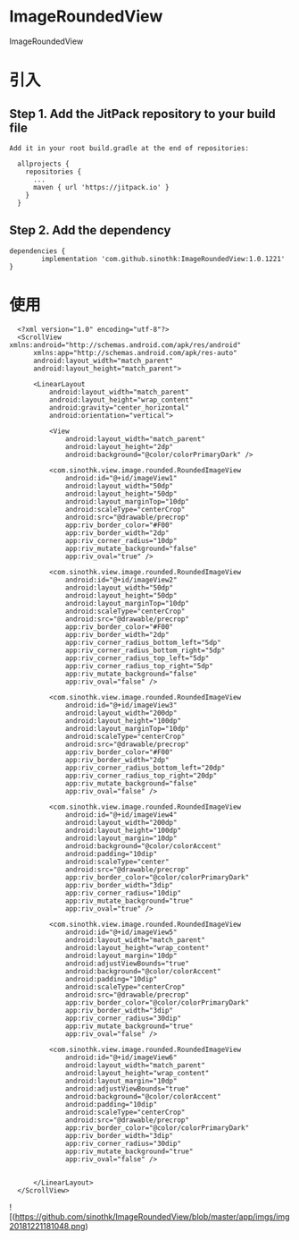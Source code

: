 # ImageRoundedView
ImageRoundedView

# 引入
## Step 1. Add the JitPack repository to your build file
    Add it in your root build.gradle at the end of repositories:

      allprojects {
        repositories {
          ...
          maven { url 'https://jitpack.io' }
        }
      }
      
## Step 2. Add the dependency

	dependencies {
	        implementation 'com.github.sinothk:ImageRoundedView:1.0.1221'
	}


# 使用

      <?xml version="1.0" encoding="utf-8"?>
      <ScrollView xmlns:android="http://schemas.android.com/apk/res/android"
          xmlns:app="http://schemas.android.com/apk/res-auto"
          android:layout_width="match_parent"
          android:layout_height="match_parent">

          <LinearLayout
              android:layout_width="match_parent"
              android:layout_height="wrap_content"
              android:gravity="center_horizontal"
              android:orientation="vertical">

              <View
                  android:layout_width="match_parent"
                  android:layout_height="2dp"
                  android:background="@color/colorPrimaryDark" />

              <com.sinothk.view.image.rounded.RoundedImageView
                  android:id="@+id/imageView1"
                  android:layout_width="50dp"
                  android:layout_height="50dp"
                  android:layout_marginTop="10dp"
                  android:scaleType="centerCrop"
                  android:src="@drawable/precrop"
                  app:riv_border_color="#F00"
                  app:riv_border_width="2dp"
                  app:riv_corner_radius="10dp"
                  app:riv_mutate_background="false"
                  app:riv_oval="true" />

              <com.sinothk.view.image.rounded.RoundedImageView
                  android:id="@+id/imageView2"
                  android:layout_width="50dp"
                  android:layout_height="50dp"
                  android:layout_marginTop="10dp"
                  android:scaleType="centerCrop"
                  android:src="@drawable/precrop"
                  app:riv_border_color="#F00"
                  app:riv_border_width="2dp"
                  app:riv_corner_radius_bottom_left="5dp"
                  app:riv_corner_radius_bottom_right="5dp"
                  app:riv_corner_radius_top_left="5dp"
                  app:riv_corner_radius_top_right="5dp"
                  app:riv_mutate_background="false"
                  app:riv_oval="false" />

              <com.sinothk.view.image.rounded.RoundedImageView
                  android:id="@+id/imageView3"
                  android:layout_width="200dp"
                  android:layout_height="100dp"
                  android:layout_marginTop="10dp"
                  android:scaleType="centerCrop"
                  android:src="@drawable/precrop"
                  app:riv_border_color="#F00"
                  app:riv_border_width="2dp"
                  app:riv_corner_radius_bottom_left="20dp"
                  app:riv_corner_radius_top_right="20dp"
                  app:riv_mutate_background="false"
                  app:riv_oval="false" />

              <com.sinothk.view.image.rounded.RoundedImageView
                  android:id="@+id/imageView4"
                  android:layout_width="200dp"
                  android:layout_height="100dp"
                  android:layout_margin="10dp"
                  android:background="@color/colorAccent"
                  android:padding="10dip"
                  android:scaleType="center"
                  android:src="@drawable/precrop"
                  app:riv_border_color="@color/colorPrimaryDark"
                  app:riv_border_width="3dip"
                  app:riv_corner_radius="10dip"
                  app:riv_mutate_background="true"
                  app:riv_oval="true" />

              <com.sinothk.view.image.rounded.RoundedImageView
                  android:id="@+id/imageView5"
                  android:layout_width="match_parent"
                  android:layout_height="wrap_content"
                  android:layout_margin="10dp"
                  android:adjustViewBounds="true"
                  android:background="@color/colorAccent"
                  android:padding="10dip"
                  android:scaleType="centerCrop"
                  android:src="@drawable/precrop"
                  app:riv_border_color="@color/colorPrimaryDark"
                  app:riv_border_width="3dip"
                  app:riv_corner_radius="30dip"
                  app:riv_mutate_background="true"
                  app:riv_oval="false" />

              <com.sinothk.view.image.rounded.RoundedImageView
                  android:id="@+id/imageView6"
                  android:layout_width="match_parent"
                  android:layout_height="wrap_content"
                  android:layout_margin="10dp"
                  android:adjustViewBounds="true"
                  android:background="@color/colorAccent"
                  android:padding="10dip"
                  android:scaleType="centerCrop"
                  android:src="@drawable/precrop"
                  app:riv_border_color="@color/colorPrimaryDark"
                  app:riv_border_width="3dip"
                  app:riv_corner_radius="30dip"
                  app:riv_mutate_background="true"
                  app:riv_oval="false" />


          </LinearLayout>
      </ScrollView>
      
  ![(https://github.com/sinothk/ImageRoundedView/blob/master/app/imgs/img20181221181048.png)
